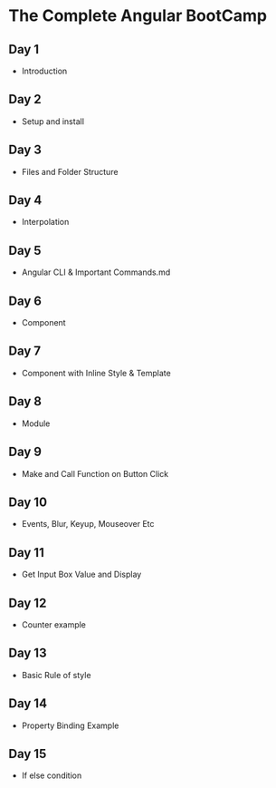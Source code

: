 # The Complete Angular BootCamp

## Day 1

- Introduction

## Day 2

- Setup and install

## Day 3

- Files and Folder Structure

## Day 4

- Interpolation

## Day 5

- Angular CLI & Important Commands.md

## Day 6

- Component

## Day 7

- Component with Inline Style & Template

## Day 8

- Module

## Day 9

- Make and Call Function on Button Click

## Day 10

- Events, Blur, Keyup, Mouseover Etc

## Day 11

- Get Input Box Value and Display

## Day 12

- Counter example

## Day 13

- Basic Rule of style

## Day 14

- Property Binding Example

## Day 15

- If else condition